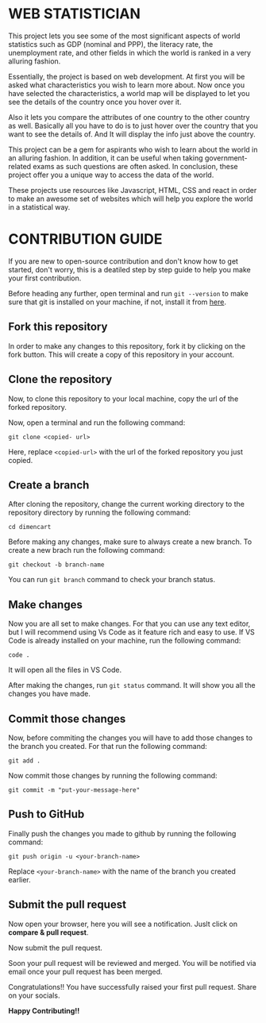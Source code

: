 # WEB STATISTICIAN

This project lets you see some of the most significant aspects of world statistics such as GDP (nominal and PPP), the literacy rate, the unemployment rate, and other fields in which the world is ranked in a very alluring fashion.

Essentially, the project is based on web development. At first you will be asked what characteristics you wish to learn more about. Now once you have selected the characteristics, a world map will be displayed to let you see the details of the country once you hover over it.

Also it lets you compare the attributes of one country to the other country as well. Basically all you have to do is to just hover over the country that you want to see the details of. And It will display the info just above the country.

This project can be a gem for aspirants who wish to learn about the world in an alluring fashion. In addition, it can be useful when taking government-related exams as such questions are often asked. In conclusion, these project offer you a unique way to access the data of the world.

These projects use resources like Javascript, HTML, CSS and react in order to make an awesome set of websites which will help you explore the world in a statistical way.

# CONTRIBUTION GUIDE

If you are new to open-source contribution and don't know how to get started, don't worry, this is a deatiled step by step guide to help you make your first contribution.

Before heading any further, open terminal and run `git --version` to make sure that git is installed on your machine, if not, install it from [here](https://git-scm.com/downloads).

## Fork this repository

In order to make any changes to this repository, fork it by clicking on the fork button. This will create a copy of this repository in your account.

## Clone the repository

Now, to clone this repository to your local machine, copy the url of the forked repository.

Now, open a terminal and run the following command:

```
git clone <copied- url>
```
Here, replace `<copied-url>` with the url of the forked repository you just copied.

## Create a branch

After cloning the repository, change the current working directory to the repository directory by running the following command:


```
cd dimencart
```
Before making any changes, make sure to always create a new branch. To create a new brach run the following command:

```
git checkout -b branch-name
```
You can run `git branch` command to check your branch status.

## Make changes

Now you are all set to make changes. For that you can use any text editor, but I will recommend using Vs Code as it feature rich and easy to use. If VS Code is already installed on your machine, run the following command:

```
code .
```
It will open all the files in VS Code.

After making the changes, run `git status` command. It will show you all the changes you have made.

## Commit those changes

Now, before commiting the changes you will have to add those changes to the branch you created. For that run the following command:
```
git add .
````
Now commit those changes by running the following command:
```
git commit -m "put-your-message-here"
```

## Push to GitHub

Finally push the changes you made to github by running the following command:

```
git push origin -u <your-branch-name>
```

Replace `<your-branch-name>` with the name of the branch you created earlier.

## Submit the pull request

Now open your browser, here you will see a notification. Juslt click on **compare & pull request**.

Now submit the pull request.

Soon your pull request will be reviewed and merged. You will be notified via email once your pull request has been merged.

Congratulations!! You have successfully raised your first pull request. Share on your socials.

**Happy Contributing!!**
